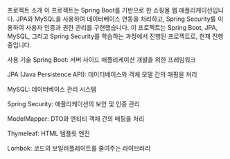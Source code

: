프로젝트 소개
이 프로젝트는 Spring Boot를 기반으로 한 쇼핑몰 웹 애플리케이션입니다. JPA와 MySQL을 사용하여 데이터베이스 연동을 처리하고, Spring Security를 이용하여 사용자 인증과 권한 관리를 구현했습니다. 이 프로젝트는 Spring Boot, JPA, MySQL, 그리고 Spring Security를 학습하는 과정에서 진행된 프로젝트로, 현재 진행 중입니다.

사용 기술
Spring Boot: 서버 사이드 애플리케이션 개발을 위한 프레임워크

JPA (Java Persistence API): 데이터베이스와 객체 모델 간의 매핑을 처리

MySQL: 데이터베이스 관리 시스템

Spring Security: 애플리케이션의 보안 및 인증 관리

ModelMapper: DTO와 엔티티 객체 간의 매핑을 처리

Thymeleaf: HTML 템플릿 엔진

Lombok: 코드의 보일러플레이트를 줄여주는 라이브러리
